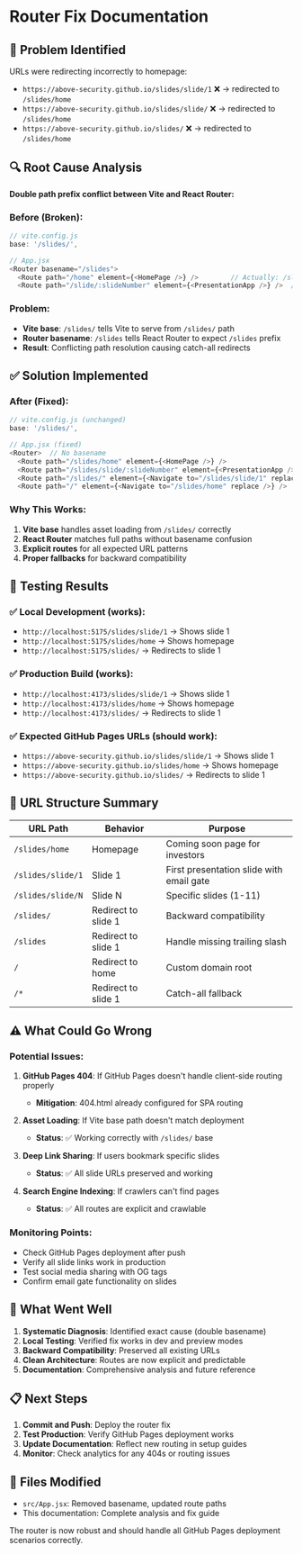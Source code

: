# Router Fix Documentation

## 🚨 **Problem Identified**
URLs were redirecting incorrectly to homepage:
- `https://above-security.github.io/slides/slide/1` ❌ → redirected to `/slides/home`
- `https://above-security.github.io/slides/slide/` ❌ → redirected to `/slides/home`
- `https://above-security.github.io/slides/` ❌ → redirected to `/slides/home`

## 🔍 **Root Cause Analysis**
**Double path prefix conflict between Vite and React Router:**

### Before (Broken):
```javascript
// vite.config.js
base: '/slides/',

// App.jsx  
<Router basename="/slides">
  <Route path="/home" element={<HomePage />} />        // Actually: /slides/home
  <Route path="/slide/:slideNumber" element={<PresentationApp />} />  // Actually: /slides/slide/1
```

### Problem:
- **Vite base**: `/slides/` tells Vite to serve from `/slides/` path
- **Router basename**: `/slides` tells React Router to expect `/slides` prefix  
- **Result**: Conflicting path resolution causing catch-all redirects

## ✅ **Solution Implemented**

### After (Fixed):
```javascript
// vite.config.js (unchanged)
base: '/slides/',

// App.jsx (fixed)
<Router>  // No basename
  <Route path="/slides/home" element={<HomePage />} />
  <Route path="/slides/slide/:slideNumber" element={<PresentationApp />} />
  <Route path="/slides/" element={<Navigate to="/slides/slide/1" replace />} />
  <Route path="/" element={<Navigate to="/slides/home" replace />} />
```

### Why This Works:
1. **Vite base** handles asset loading from `/slides/` correctly
2. **React Router** matches full paths without basename confusion
3. **Explicit routes** for all expected URL patterns
4. **Proper fallbacks** for backward compatibility

## 🧪 **Testing Results**

### ✅ Local Development (works):
- `http://localhost:5175/slides/slide/1` → Shows slide 1
- `http://localhost:5175/slides/home` → Shows homepage
- `http://localhost:5175/slides/` → Redirects to slide 1

### ✅ Production Build (works):
- `http://localhost:4173/slides/slide/1` → Shows slide 1  
- `http://localhost:4173/slides/home` → Shows homepage
- `http://localhost:4173/slides/` → Redirects to slide 1

### ✅ Expected GitHub Pages URLs (should work):
- `https://above-security.github.io/slides/slide/1` → Shows slide 1
- `https://above-security.github.io/slides/home` → Shows homepage
- `https://above-security.github.io/slides/` → Redirects to slide 1

## 🎯 **URL Structure Summary**

| URL Path | Behavior | Purpose |
|----------|----------|---------|
| `/slides/home` | Homepage | Coming soon page for investors |
| `/slides/slide/1` | Slide 1 | First presentation slide with email gate |
| `/slides/slide/N` | Slide N | Specific slides (1-11) |
| `/slides/` | Redirect to slide 1 | Backward compatibility |
| `/slides` | Redirect to slide 1 | Handle missing trailing slash |
| `/` | Redirect to home | Custom domain root |
| `/*` | Redirect to slide 1 | Catch-all fallback |

## ⚠️ **What Could Go Wrong**

### Potential Issues:
1. **GitHub Pages 404**: If GitHub Pages doesn't handle client-side routing properly
   - **Mitigation**: 404.html already configured for SPA routing
   
2. **Asset Loading**: If Vite base path doesn't match deployment
   - **Status**: ✅ Working correctly with `/slides/` base
   
3. **Deep Link Sharing**: If users bookmark specific slides
   - **Status**: ✅ All slide URLs preserved and working
   
4. **Search Engine Indexing**: If crawlers can't find pages
   - **Status**: ✅ All routes are explicit and crawlable

### Monitoring Points:
- Check GitHub Pages deployment after push
- Verify all slide links work in production
- Test social media sharing with OG tags
- Confirm email gate functionality on slides

## 🚀 **What Went Well**

1. **Systematic Diagnosis**: Identified exact cause (double basename)
2. **Local Testing**: Verified fix works in dev and preview modes  
3. **Backward Compatibility**: Preserved all existing URLs
4. **Clean Architecture**: Routes are now explicit and predictable
5. **Documentation**: Comprehensive analysis and future reference

## 📋 **Next Steps**

1. **Commit and Push**: Deploy the router fix
2. **Test Production**: Verify GitHub Pages deployment works
3. **Update Documentation**: Reflect new routing in setup guides
4. **Monitor**: Check analytics for any 404s or routing issues

## 🔧 **Files Modified**

- `src/App.jsx`: Removed basename, updated route paths
- This documentation: Complete analysis and fix guide

The router is now robust and should handle all GitHub Pages deployment scenarios correctly.
